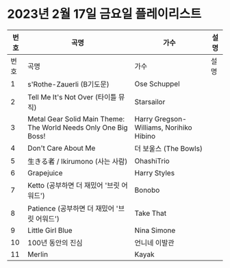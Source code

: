# 2023년 2월 17일 금요일 플레이리스트

| 번호 | 곡명 | 가수 | 설명 |
|------|------|------|------|
| 번호 | 곡명 | 가수 | 설명 |
| 1 | s'Rothe-Zauerli (B기도문) | Ose Schuppel |  |
| 2 | Tell Me It's Not Over (타이틀 뮤직) | Starsailor |  |
| 3 | Metal Gear Solid Main Theme: The World Needs Only One Big Boss! | Harry Gregson-Williams, Norihiko Hibino |  |
| 4 | Don't Care About Me | 더 보울스 (The Bowls) |  |
| 5 | 生きる者 / Ikirumono (사는 사람) | OhashiTrio |  |
| 6 | Grapejuice | Harry Styles |  |
| 7 | Ketto (공부하면 더 재밌어 '브릿 어워드') | Bonobo |  |
| 8 | Patience (공부하면 더 재밌어 '브릿 어워드') | Take That |  |
| 9 | Little Girl Blue | Nina Simone |  |
| 10 | 100년 동안의 진심 | 언니네 이발관 |  |
| 11 | Merlin | Kayak |  |
